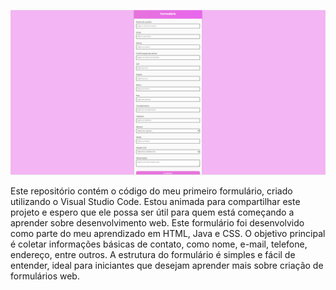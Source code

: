 ![priview](./assets/preview.png)


Este repositório contém o código do meu primeiro formulário, criado utilizando o Visual Studio Code. Estou animada para compartilhar este projeto e espero que ele possa ser útil para quem está começando a aprender sobre desenvolvimento web. Este formulário foi desenvolvido como parte do meu aprendizado em HTML, Java e CSS. O objetivo principal é coletar informações básicas de contato, como nome, e-mail, telefone, endereço, entre outros. A estrutura do formulário é simples e fácil de entender, ideal para iniciantes que desejam aprender mais sobre criação de formulários web.
